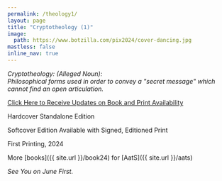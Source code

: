 ```yaml
---
permalink: /theology1/
layout: page
title: "Cryptotheology (1)"
image:
  path: https://www.botzilla.com/pix2024/cover-dancing.jpg
mastless: false
inline_nav: true
---
```


_Cryptotheology: (Alleged Noun):<br/>Philosophical forms used in order to convey a "secret message" which cannot find an open articulation._

<a class="btn btn--info btn--large" href="mailto:kevin+books@vumondo.com?subject=Updates%20on%20%22CT1%22&body=Please%20keep%20me%20informed%20of%20updates%20on%20sales%20availability%20of%20%22Crptotheology%20%281%29%22">Click Here to Receive Updates on Book and Print Availability</a>

Hardcover Standalone Edition

Softcover Edition Available with Signed, Editioned Print

First Printing, 2024

More [books]({{ site.url }}/book24) for [AatS]({{ site.url }}/aats)

_See You on June First._
